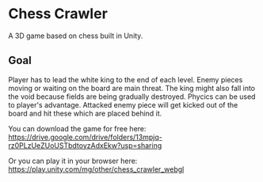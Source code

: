 # Chess Crawler 

A 3D game based on chess built in Unity.

## Goal

Player has to lead the white king to the end of each level. Enemy pieces moving or waiting on the board are main threat. The king might also fall into the void because fields are being gradually destroyed.
Phycics can be used to player's advantage. Attacked enemy piece will get kicked out of the board and hit these which are placed behind it.

You can download the game for free here:
https://drive.google.com/drive/folders/13mpjq-rz0PLzUeZUoUSTbdtoyzAdxEkw?usp=sharing

Or you can play it in your browser here:
https://play.unity.com/mg/other/chess_crawler_webgl
